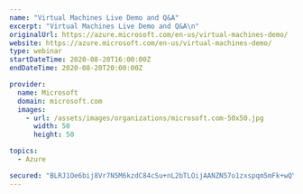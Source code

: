 ```yaml
---
name: "Virtual Machines Live Demo and Q&A"
excerpt: "Virtual Machines Live Demo and Q&A\n"
originalUrl: https://azure.microsoft.com/en-us/virtual-machines-demo/
website: https://azure.microsoft.com/en-us/virtual-machines-demo/
type: webinar
startDateTime: 2020-08-20T16:00:00Z
endDateTime: 2020-08-20T20:00:00Z

provider:
  name: Microsoft
  domain: microsoft.com
  images:
    - url: /assets/images/organizations/microsoft.com-50x50.jpg
      width: 50
      height: 50

topics:
  - Azure

secured: "BLRJ1Oe6bij8Vr7N5M6kzdC84cSu+nL2bTLOijAANZN57o1zxspqm5mFk+wQYc9M8Ww3FwMKWvJ/kJGNpTRjuYfUUxQb4d3GlYsjbNrEXXKpnjHWx3kt4q0a3HXFC2OYaJHaj00ZPZnOX4rGlfcXNXA9/ThhZDtQUrJyDXu/ZaS7Dh4+tMe3IqVnFiXCW9aaJ9L72GDgSt6HC6V1K8s6tcYJJaXcBiZ6H3Ggavc1kX7k2jqDPh8HPghzd4CsJ6X7y7A0cJZanBi8Cd36ij7S+hBh0ue0yK+dS3IjzPZsSesp/MznGydUyam5dLnpi5qpTQb06Ioe7SooHdVU2p65Tg==;qvQh8Eh9ql2K3cntmnW2Bg=="
---
```


